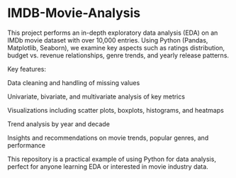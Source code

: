# IMDB-Movie-Analysis
This project performs an in-depth exploratory data analysis (EDA) on an IMDb movie dataset with over 10,000 entries. Using Python (Pandas, Matplotlib, Seaborn), we examine key aspects such as ratings distribution, budget vs. revenue relationships, genre trends, and yearly release patterns.

Key features:

Data cleaning and handling of missing values

Univariate, bivariate, and multivariate analysis of key metrics

Visualizations including scatter plots, boxplots, histograms, and heatmaps

Trend analysis by year and decade

Insights and recommendations on movie trends, popular genres, and performance

This repository is a practical example of using Python for data analysis, perfect for anyone learning EDA or interested in movie industry data.
